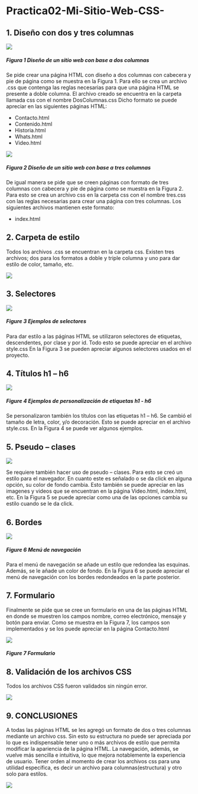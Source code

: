 # Practica02-Mi-Sitio-Web-CSS-
## 1.	Diseño con dos y tres columnas

![](README/1.png)
##### Figura 1 Diseño de un sitio web con base a dos columnas


Se pide crear una página HTML con diseño a dos columnas con cabecera y pie de página como se muestra en la Figura 1. Para ello se crea un archivo .css que contenga las reglas necesarias para que una página HTML se presente a doble columna. 
El archivo creado se encuentra en la carpeta llamada css con el nombre DosColumnas.css
Dicho formato se puede apreciar en las siguientes páginas HTML:
-	Contacto.html
-	Contenido.html
-	Historia.html
-	Whats.html
-	Video.html

![](README/2.png)
##### Figura 2 Diseño de un sitio web con base a tres columnas


De igual manera se pide que se creen páginas con formato de tres columnas con cabecera y pie de página como se muestra en la Figura 2. Para esto se crea un archivo css en la carpeta css con el nombre tres.css con las reglas necesarias para crear una página con tres columnas.
Los siguientes archivos mantienen este formato:
-	index.html

## 2.	Carpeta de estilo

Todos los archivos .css se encuentran en la carpeta css. Existen tres archivos; dos para los formatos a doble y triple columna y uno para dar estilo de color, tamaño, etc. 

![](README/3.PNG)

## 3.	Selectores

![](README/4.PNG)
##### Figure 3 Ejemplos de selectores


Para dar estilo a las páginas HTML se utilizaron selectores de etiquetas, descendentes, por clase y por id. Todo esto se puede apreciar en el archivo style.css
En la Figura 3 se pueden apreciar algunos selectores usados en el proyecto.

## 4.	Títulos h1 – h6

![](README/5.PNG)
##### Figure 4 Ejemplos de personalización de etiquetas h1 - h6


Se personalizaron también los títulos con las etiquetas h1 – h6. Se cambió el tamaño de letra, color, y/o decoración.
Esto se puede apreciar en el archivo style.css.
En la Figura 4 se puede ver algunos ejemplos.

## 5.	Pseudo – clases

![](README/6.PNG)

Se requiere también hacer uso de pseudo – clases. Para esto se creó un estilo para el navegador. En cuanto este es señalado o se da click en alguna opción, su color de fondo cambia.
Esto también se puede apreciar en las imagenes y videos que se encuentran en la página Video.html, index.html, etc.
En la Figura 5 se puede apreciar como una de las opciones cambia su estilo cuando se le da click.
 
## 6.	Bordes

![](README/7.PNG)
##### Figure 6  Menú de navegación


Para el menú de navegación se añade un estilo que redondea las esquinas. Además, se le añade un color de fondo.
En la Figura 6 se puede apreciar el menú de navegación con los bordes redondeados en la parte posterior.

## 7.	Formulario

Finalmente se pide que se cree un formulario en una de las páginas HTML en donde se muestren los campos nombre, correo electrónico, mensaje y botón para enviar. 
Como se muestra en la Figura 7, los campos son implementados y se los puede apreciar en la página Contacto.html

![](README/8.PNG)
##### Figure 7 Formulario


## 8.	Validación de los archivos CSS

Todos los archivos CSS fueron validados sin ningún error.

![](README/9.PNG)

## 9.	CONCLUSIONES

A todas las páginas HTML se les agregó un formato de dos o tres columnas mediante un archivo css. Sin esto su estructura no puede ser apreciada por lo que es indispensable tener uno o más archivos de estilo que permita modificar la apariencia de la página HTML. La navegación, además, se vuelve más sencilla e intuitiva, lo que mejora notablemente la experiencia de usuario. 
Tener orden al momento de crear los archivos css para una utilidad específica, es decir un archivo para columnas(estructura) y otro solo para estilos. 

![](README/10.PNG)
